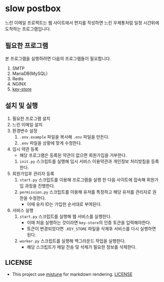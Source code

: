 # slow postbox

느린 이메일 프로젝트는 웹 사이트에서 편지를 작성하면 느린 우체통처럼 일정 시간뒤에 도착하는 프로그램입니다.

## 필요한 프로그램

본 프로그램을 실행하려면 다음의 프로그램들이 필요합니다.

1. SMTP
2. MariaDB(MySQL)
3. Redis
4. NGINX
5. [key-store](https://github.com/chick0/key-store)

## 설치 및 실행

1. 필요한 프로그램 설치
2. 느린 이메일 설치
3. 환경변수 설정
    1. `.env.example` 파일을 복사해 `.env` 파일을 만든다.
    2. `.env` 파일을 상황에 맞게 수정한다.
4. 임시 약관 등록
    * 해당 프로그램은 등록된 약관이 없으면 회원가입을 거부한다.
    1. `init.py` 스크립트를 실행해 임시 서비스 이용약관과 개인정보 처리방침을 등록한다.
5. 회원가입후 관리자 등록
    1. `start.py` 스크립트를 이용해 프로그램을 실행 한 다음 사이트에 접속해 회원가입 과정을 진행한다.
    2. `permission.py` 스크립트를 이용해 유저를 특정하고 해당 유저를 관리자로 권한을 수정한다.
        * 이때 유저 ID는 가입한 순서대로 부여된다.
6. 서비스 실행
    1. `start.py` 스크립트를 실행해 웹 서비스를 실행한다.
        * 이때 처음 실행하는 것이라면 `key-store`의 인증 토큰을 입력해야한다.
        * 토큰이 변경되었다면 `.KEY_STORE` 파일을 삭제후 서비스를 다시 실행하면 된다.
    3. `worker.py` 스크립트를 실행해 백그라운드 작업을 실행한다.
        * 해당 스크립트가 메일 전송 및 삭제가 필요한 정보를 삭제한다.

## LICENSE

* This project use [mistune](https://github.com/lepture/mistune) for markdown rendering. [LICENSE](https://github.com/lepture/mistune/blob/master/LICENSE)
